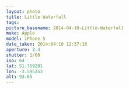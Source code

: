 ```yaml
---
layout: photo
title: Little Waterfall
tags: 
picture_basename: 2014-04-10-Little-Waterfall
make: Apple
model: iPhone 5
date_taken: 2014:04:10 12:37:16
aperture: 2.4
shutter: 1/60
iso: 64
lat: 51.759281
lon: -3.595353
alt: 93.65
---
```



